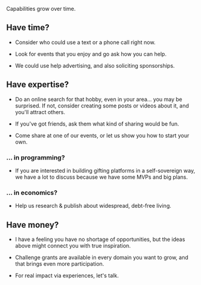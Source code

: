 
Capabilities grow over time.

## Have time?

- Consider who could use a text or a phone call right now.

- Look for events that you enjoy and go ask how you can help.

- We could use help advertising, and also soliciting sponsorships.

## Have expertise?

- Do an online search for that hobby, even in your area... you may be surprised. If not, consider creating some posts or videos about it, and you'll attract others.

- If you've got friends, ask them what kind of sharing would be fun.

- Come share at one of our events, or let us show you how to start your own.

### ... in programming?

- If you are interested in building gifting platforms in a self-sovereign way, we have a lot to discuss because we have some MVPs and big plans.

### ... in economics?

- Help us research & publish about widespread, debt-free living.

## Have money?

- I have a feeling you have no shortage of opportunities, but the ideas above might connect you with true inspiration.

- Challenge grants are available in every domain you want to grow, and that brings even more participation.

- For real impact via experiences, let's talk.
